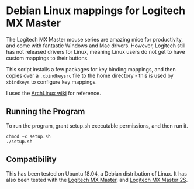 # Debian Linux mappings for Logitech MX Master 

The Logitech MX Master mouse series are amazing mice for productivity, and come with fantastic Windows and Mac drivers. However, Logitech still has not released drivers for Linux, meaning Linux users do not get to have custom mappings to their buttons. 

This script installs a few packages for key binding mappings, and then copies over a ```.xbindkeysrc``` file to the home directory - this is used by ```xbindkeys``` to configure key mappings. 

I used the [ArchLinux wiki](https://wiki.archlinux.org/index.php/Logitech_MX_Master) for reference.  

## Running the Program
To run the program, grant setup.sh executable permissions, and then run it.

```
chmod +x setup.sh
./setup.sh
```

## Compatibility
This has been tested on Ubuntu 18.04, a Debian distribution of Linux. It has also been tested with the [Logitech MX Master](https://amzn.to/2Cn3kjC), and [Logitech MX Master 2S](https://amzn.to/2CONteP).